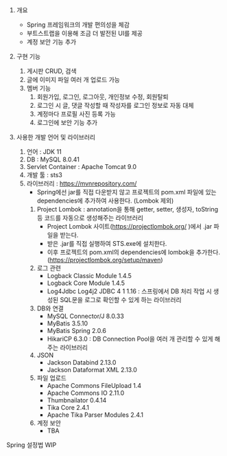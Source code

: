 1. 개요
   * Spring 프레임워크의 개발 편의성을 체감
   * 부트스트랩을 이용해 조금 더 발전된 UI를 제공
   * 계정 보안 기능 추가

2. 구현 기능
   1. 게시판 CRUD, 검색
   2. 글에 이미지 파일 여러 개 업로드 가능
   3. 멤버 기능
      1. 회원가입, 로그인, 로그아웃, 개인정보 수정, 회원탈퇴
      2. 로그인 시 글, 댓글 작성할 때 작성자를 로그인 정보로 자동 대체
      3. 계정마다 프로필 사진 등록 가능
      4. 로그인에 보안 기능 추가

3. 사용한 개발 언어 및 라이브러리
   1. 언어 : JDK 11
   2. DB : MySQL 8.0.41
   3. Servlet Container : Apache Tomcat 9.0
   4. 개발 툴 : sts3
   6. 라이브러리 : https://mvnrepository.com/
      * Spring에선 jar를 직접 다운받지 않고 프로젝트의 pom.xml 파일에 있는 dependencies에 추가하여 사용한다. (Lombok 제외)
      1. Project Lombok : annotation을 통해 getter, setter, 생성자, toString 등 코드를 자동으로 생성해주는 라이브러리
         * Project Lombok 사이트(https://projectlombok.org/ )에서 .jar 파일을 받는다.
         * 받은 .jar를 직접 실행하여 STS.exe에 설치한다.
         * 이후 프로젝트의 pom.xml의 dependencies에 lombok을 추가한다. (https://projectlombok.org/setup/maven)
      2. 로그 관련
         * Logback Classic Module 1.4.5
         * Logback Core Module 1.4.5
         * Log4Jdbc Log4j2 JDBC 4 1 1.16 : 스프링에서 DB 처리 작업 시 생성된 SQL문을 로그로 확인할 수 있게 하는 라이브러리
      3. DB와 연결
         * MySQL Connector/J 8.0.33
         * MyBatis 3.5.10
         * MyBatis Spring 2.0.6
         * HikariCP 6.3.0 : DB Connection Pool을 여러 개 관리할 수 있게 해주는 라이브러리
      4. JSON
         * Jackson Databind 2.13.0
         * Jackson Dataformat XML 2.13.0
      5. 파일 업로드
         * Apache Commons FileUpload 1.4
         * Apache Commons IO 2.11.0
         * Thumbnailator 0.4.14
         * Tika Core 2.4.1
         * Apache Tika Parser Modules 2.4.1
      6. 계정 보안
         * TBA

Spring 설정법
  WIP
